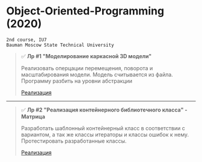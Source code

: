 # Object-Oriented-Programming (2020)

```
2nd course, IU7
Bauman Moscow State Technical University
```

> :white_check_mark: **Лр #1 "Моделирование каркасной 3D модели"**
> 
> Реализовать оперцации перемещения, поворота и масштабирования модели. 
> Модель считывается из файла. 
> Программу разбить на уровни абстракции
>
> [Реализация](https://github.com/shlyapik228/bmstu_oop/tree/master/lab_01)
___

> :white_check_mark: **Лр #2 "Реализация контейнерного библиотечного класса" - Матрица**
> 
> Разработать шаблонный контейнерный класс в соответствии с вариантом, а так же классы
> итераторы и классы ошибок к нему. Протестировать разработанные классы.
>
> [Реализация](https://github.com/shlyapik228/bmstu_oop/tree/master/lab_02)
